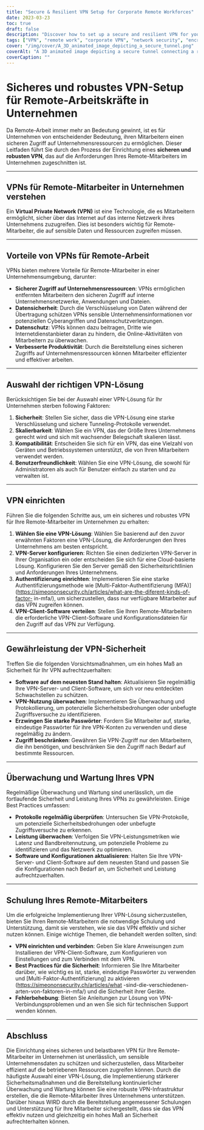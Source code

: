 ```yaml
---
title: "Secure & Resilient VPN Setup for Corporate Remote Workforces"
date: 2023-03-23
toc: true
draft: false
description: "Discover how to set up a secure and resilient VPN for your corporate remote employees, ensuring safe access to company resources."
tags: ["VPN", "remote work", "corporate VPN", "network security", "encryption", "tunneling protocols", "VPN setup", "VPN server", "VPN security", "VPN maintenance", "VPN monitoring", "VPN solution", "authentication", "data security", "privacy", "performance", "scalability", "compatibility", "employee training", "best practices"]
cover: "/img/cover/A_3D_animated_image_depicting_a_secure_tunnel.png"
coverAlt: "A 3D animated image depicting a secure tunnel connecting a remote worker's laptop to a company building, symbolizing the VPN connection. A shield icon hovers above the tunnel, representing security and resilience."
coverCaption: ""
---
```


 # **Sicheres und robustes VPN-Setup für Remote-Arbeitskräfte in Unternehmen**  Da Remote-Arbeit immer mehr an Bedeutung gewinnt, ist es für Unternehmen von entscheidender Bedeutung, ihren Mitarbeitern einen sicheren Zugriff auf Unternehmensressourcen zu ermöglichen. Dieser Leitfaden führt Sie durch den Prozess der Einrichtung eines **sicheren und robusten VPN**, das auf die Anforderungen Ihres Remote-Mitarbeiters im Unternehmen zugeschnitten ist.  ______  ## **VPNs für Remote-Mitarbeiter in Unternehmen verstehen**  Ein **Virtual Private Network (VPN)** ist eine Technologie, die es Mitarbeitern ermöglicht, sicher über das Internet auf das interne Netzwerk ihres Unternehmens zuzugreifen. Dies ist besonders wichtig für Remote-Mitarbeiter, die auf sensible Daten und Ressourcen zugreifen müssen.  ______  ## **Vorteile von VPNs für Remote-Arbeit**  VPNs bieten mehrere Vorteile für Remote-Mitarbeiter in einer Unternehmensumgebung, darunter:  - **Sicherer Zugriff auf Unternehmensressourcen**: VPNs ermöglichen entfernten Mitarbeitern den sicheren Zugriff auf interne Unternehmensnetzwerke, Anwendungen und Dateien. - **Datensicherheit**: Durch die Verschlüsselung von Daten während der Übertragung schützen VPNs sensible Unternehmensinformationen vor potenziellen Cyberangriffen und Datenschutzverletzungen. - **Datenschutz**: VPNs können dazu beitragen, Dritte wie Internetdienstanbieter daran zu hindern, die Online-Aktivitäten von Mitarbeitern zu überwachen. - **Verbesserte Produktivität**: Durch die Bereitstellung eines sicheren Zugriffs auf Unternehmensressourcen können Mitarbeiter effizienter und effektiver arbeiten.  ______  ## **Auswahl der richtigen VPN-Lösung**  Berücksichtigen Sie bei der Auswahl einer VPN-Lösung für Ihr Unternehmen sterben following Faktoren:  1. **Sicherheit**: Stellen Sie sicher, dass die VPN-Lösung eine starke Verschlüsselung und sichere Tunneling-Protokolle verwendet. 2. **Skalierbarkeit**: Wählen Sie ein VPN, das der Größe Ihres Unternehmens gerecht wird und sich mit wachsender Belegschaft skalieren lässt. 3. **Kompatibilität**: Entscheiden Sie sich für ein VPN, das eine Vielzahl von Geräten und Betriebssystemen unterstützt, die von Ihren Mitarbeitern verwendet werden. 4. **Benutzerfreundlichkeit**: Wählen Sie eine VPN-Lösung, die sowohl für Administratoren als auch für Benutzer einfach zu starten und zu verwalten ist.  ______  ## **VPN einrichten**  Führen Sie die folgenden Schritte aus, um ein sicheres und robustes VPN für Ihre Remote-Mitarbeiter im Unternehmen zu erhalten:  1. **Wählen Sie eine VPN-Lösung**: Wählen Sie basierend auf den zuvor erwähnten Faktoren eine VPN-Lösung, die Anforderungen den Ihres Unternehmens am besten entspricht. 2. **VPN-Server konfigurieren**: Richten Sie einen dedizierten VPN-Server in Ihrer Organisation ein oder entscheiden Sie sich für eine Cloud-basierte Lösung. Konfigurieren Sie den Server gemäß den Sicherheitsrichtlinien und Anforderungen Ihres Unternehmens. 3. **Authentifizierung einrichten**: Implementieren Sie eine starke Authentifizierungsmethode wie [Multi-Faktor-Authentifizierung (MFA)](https://simeononsecurity.ch/articles/what-are-the-diferent-kinds-of-factor- in-mfa/), um sicherzustellen, dass nur verfügbare Mitarbeiter auf das VPN zugreifen können. 4. **VPN-Client-Software verteilen**: Stellen Sie Ihren Remote-Mitarbeitern die erforderliche VPN-Client-Software und Konfigurationsdateien für den Zugriff auf das VPN zur Verfügung.  ______  ## **Gewährleistung der VPN-Sicherheit**  Treffen Sie die folgenden Vorsichtsmaßnahmen, um ein hohes Maß an Sicherheit für Ihr VPN aufrechtzuerhalten:  - **Software auf dem neuesten Stand halten**: Aktualisieren Sie regelmäßig Ihre VPN-Server- und Client-Software, um sich vor neu entdeckten Schwachstellen zu schützen. - **VPN-Nutzung überwachen**: Implementieren Sie Überwachung und Protokollierung, um potenzielle Sicherheitsbedrohungen oder unbefugte Zugriffsversuche zu identifizieren. - **Erzwingen Sie starke Passwörter**: Fordern Sie Mitarbeiter auf, starke, eindeutige Passwörter für ihre VPN-Konten zu verwenden und diese regelmäßig zu ändern. - **Zugriff beschränken**: Gewähren Sie VPN-Zugriff nur den Mitarbeitern, die ihn benötigen, und beschränken Sie den Zugriff nach Bedarf auf bestimmte Ressourcen.  ______  ## **Überwachung und Wartung Ihres VPN**  Regelmäßige Überwachung und Wartung sind unerlässlich, um die fortlaufende Sicherheit und Leistung Ihres VPNs zu gewährleisten. Einige Best Practices umfassen:  - **Protokolle regelmäßig überprüfen**: Untersuchen Sie VPN-Protokolle, um potenzielle Sicherheitsbedrohungen oder unbefugte Zugriffsversuche zu erkennen. - **Leistung überwachen**: Verfolgen Sie VPN-Leistungsmetriken wie Latenz und Bandbreitennutzung, um potenzielle Probleme zu identifizieren und das Netzwerk zu optimieren. - **Software und Konfigurationen aktualisieren**: Halten Sie Ihre VPN-Server- und Client-Software auf dem neuesten Stand und passen Sie die Konfigurationen nach Bedarf an, um Sicherheit und Leistung aufrechtzuerhalten.  ______  ## **Schulung Ihres Remote-Mitarbeiters**  Um die erfolgreiche Implementierung Ihrer VPN-Lösung sicherzustellen, bieten Sie Ihren Remote-Mitarbeitern die notwendige Schulung und Unterstützung, damit sie verstehen, wie sie das VPN effektiv und sicher nutzen können. Einige wichtige Themen, die behandelt werden sollten, sind:  - **VPN einrichten und verbinden**: Geben Sie klare Anweisungen zum Installieren der VPN-Client-Software, zum Konfigurieren von Einstellungen und zum Verbinden mit dem VPN. - **Best Practices für die Sicherheit**: Informieren Sie Ihre Mitarbeiter darüber, wie wichtig es ist, starke, eindeutige Passwörter zu verwenden und [Multi-Faktor-Authentifizierung] zu aktivieren (https://simeononsecurity.ch/articles/what -sind-die-verschiedenen-arten-von-faktoren-in-mfa/) und die Sicherheit ihrer Geräte. - **Fehlerbehebung**: Bieten Sie Anleitungen zur Lösung von VPN-Verbindungsproblemen und an wen Sie sich für technischen Support wenden können.  ______  ## **Abschluss**  Die Einrichtung eines sicheren und belastbaren VPN für Ihre Remote-Mitarbeiter im Unternehmen ist unerlässlich, um sensible Unternehmensdaten zu schützen und sicherzustellen, dass Mitarbeiter effizient auf die betriebenen Ressourcen zugreifen können. Durch die häufigste Auswahl einer VPN-Lösung, die Implementierung stärkerer Sicherheitsmaßnahmen und die Bereitstellung kontinuierlicher Überwachung und Wartung können Sie eine robuste VPN-Infrastruktur erstellen, die die Remote-Mitarbeiter Ihres Unternehmens unterstützen. Darüber hinaus WIRD durch die Bereitstellung angemessener Schulungen und Unterstützung für Ihre Mitarbeiter sichergestellt, dass sie das VPN effektiv nutzen und gleichzeitig ein hohes Maß an Sicherheit aufrechterhalten können. 